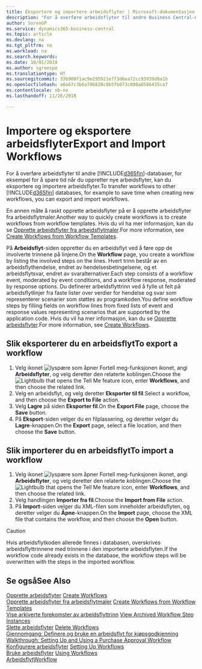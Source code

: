 ```yaml
---
title: Eksportere og importere arbeidsflyter | Microsoft-dokumentasjon
description: "For å overføre arbeidsflyter til andre Business Central-databaser, for eksempel for å spare tid når du oppretter nye arbeidsflyter, kan du eksportere og importere arbeidsflyter."
author: SorenGP
ms.service: dynamics365-business-central
ms.topic: article
ms.devlang: na
ms.tgt_pltfrm: na
ms.workload: na
ms.search.keywords: 
ms.date: 10/01/2018
ms.author: sgroespe
ms.translationtype: HT
ms.sourcegitcommit: 33b900f1ac9e295921e7f3d6ea72cc93939d8a1b
ms.openlocfilehash: a0a67c3b6a706820c8b5fb073c090a6586435ca7
ms.contentlocale: nb-no
ms.lasthandoff: 11/26/2018

---
```

# <a name="export-and-import-workflows"></a><span data-ttu-id="1e774-103">Importere og eksportere arbeidsflyter</span><span class="sxs-lookup"><span data-stu-id="1e774-103">Export and Import Workflows</span></span>
<span data-ttu-id="1e774-104">For å overføre arbeidsflyter til andre [!INCLUDE[d365fin](includes/d365fin_md.md)]-databaser, for eksempel for å spare tid når du oppretter nye arbeidsflyter, kan du eksportere og importere arbeidsflyter.</span><span class="sxs-lookup"><span data-stu-id="1e774-104">To transfer workflows to other [!INCLUDE[d365fin](includes/d365fin_md.md)] databases, for example to save time when creating new workflows, you can export and import workflows.</span></span>  

 <span data-ttu-id="1e774-105">En annen måte å raskt opprette arbeidsflyter på er å opprette arbeidsflyter fra arbeidsflytmaler.</span><span class="sxs-lookup"><span data-stu-id="1e774-105">Another way to quickly create workflows is to create workflows from workflow templates.</span></span> <span data-ttu-id="1e774-106">Hvis du vil ha mer informasjon, kan du se [Opprette arbeidsflyter fra arbeidsflytmaler](across-how-to-create-workflows-from-workflow-templates.md).</span><span class="sxs-lookup"><span data-stu-id="1e774-106">For more information, see [Create Workflows from Workflow Templates](across-how-to-create-workflows-from-workflow-templates.md).</span></span>  

 <span data-ttu-id="1e774-107">På **Arbeidsflyt**-siden oppretter du en arbeidsflyt ved å føre opp de involverte trinnene på linjene.</span><span class="sxs-lookup"><span data-stu-id="1e774-107">On the **Workflow** page, you create a workflow by listing the involved steps on the lines.</span></span> <span data-ttu-id="1e774-108">Hvert trinn består av en arbeidsflythendelse, endret av hendelsesbetingelsene, og et arbeidsflytsvar, endret av svaralternativer.</span><span class="sxs-lookup"><span data-stu-id="1e774-108">Each step consists of a workflow event, moderated by event conditions, and a workflow response, moderated by response options.</span></span> <span data-ttu-id="1e774-109">Du definerer arbeidsflyttrinn ved å fylle ut felt på arbeidsflytlinjer fra faste lister over verdier for hendelse og svar som representerer scenarier som støttes av programkoden.</span><span class="sxs-lookup"><span data-stu-id="1e774-109">You define workflow steps by filling fields on workflow lines from fixed lists of event and response values representing scenarios that are supported by the application code.</span></span> <span data-ttu-id="1e774-110">Hvis du vil ha mer informasjon, kan du se [Opprette arbeidsflyter](across-how-to-create-workflows.md).</span><span class="sxs-lookup"><span data-stu-id="1e774-110">For more information, see [Create Workflows](across-how-to-create-workflows.md).</span></span>  

## <a name="to-export-a-workflow"></a><span data-ttu-id="1e774-111">Slik eksporterer du en arbeidsflyt</span><span class="sxs-lookup"><span data-stu-id="1e774-111">To export a workflow</span></span>  
1.  <span data-ttu-id="1e774-112">Velg ikonet ![lyspære som åpner Fortell meg-funksjonen](media/ui-search/search_small.png "Fortell hva du vil gjøre") ikonet, angi **Arbeidsflyter**, og velg deretter den relaterte koblingen.</span><span class="sxs-lookup"><span data-stu-id="1e774-112">Choose the ![Lightbulb that opens the Tell Me feature](media/ui-search/search_small.png "Tell me what you want to do") icon, enter **Workflows**, and then choose the related link.</span></span>  
2.  <span data-ttu-id="1e774-113">Velg en arbeidsflyt, og velg deretter **Eksporter til fil**.</span><span class="sxs-lookup"><span data-stu-id="1e774-113">Select a workflow, and then choose the **Export to File** action.</span></span>  
3.  <span data-ttu-id="1e774-114">Velg **Lagre** på siden **Eksporter fil**.</span><span class="sxs-lookup"><span data-stu-id="1e774-114">On the **Export File** page, choose the **Save** button.</span></span>  
4.  <span data-ttu-id="1e774-115">På **Eksport**-siden velger du en filplassering, og deretter velger du **Lagre**-knappen.</span><span class="sxs-lookup"><span data-stu-id="1e774-115">On the **Export** page, select a file location, and then choose the **Save** button.</span></span>  

## <a name="to-import-a-workflow"></a><span data-ttu-id="1e774-116">Slik importerer du en arbeidsflyt</span><span class="sxs-lookup"><span data-stu-id="1e774-116">To import a workflow</span></span>  
1.  <span data-ttu-id="1e774-117">Velg ikonet ![lyspære som åpner Fortell meg-funksjonen](media/ui-search/search_small.png "Fortell hva du vil gjøre") ikonet, angi **Arbeidsflyter**, og velg deretter den relaterte koblingen.</span><span class="sxs-lookup"><span data-stu-id="1e774-117">Choose the ![Lightbulb that opens the Tell Me feature](media/ui-search/search_small.png "Tell me what you want to do") icon, enter **Workflows**, and then choose the related link.</span></span>  
2.  <span data-ttu-id="1e774-118">Velg handlingen **Importer fra fil**.</span><span class="sxs-lookup"><span data-stu-id="1e774-118">Choose the **Import from File** action.</span></span>  
3.  <span data-ttu-id="1e774-119">På **Import**-siden velger du XML-filen som inneholder arbeidsflyten, og deretter velger du **Åpne**-knappen.</span><span class="sxs-lookup"><span data-stu-id="1e774-119">On the **Import** page, choose the XML file that contains the workflow, and then choose the **Open** button.</span></span>  

> [!CAUTION]  
>  <span data-ttu-id="1e774-120">Hvis arbeidsflytkoden allerede finnes i databasen, overskrives arbeidsflyttrinnene med trinnene i den importerte arbeidsflyten.</span><span class="sxs-lookup"><span data-stu-id="1e774-120">If the workflow code already exists in the database, the workflow steps will be overwritten with the steps in the imported workflow.</span></span>  

## <a name="see-also"></a><span data-ttu-id="1e774-121">Se også</span><span class="sxs-lookup"><span data-stu-id="1e774-121">See Also</span></span>  
 <span data-ttu-id="1e774-122">[Opprette arbeidsflyter](across-how-to-create-workflows.md) </span><span class="sxs-lookup"><span data-stu-id="1e774-122">[Create Workflows](across-how-to-create-workflows.md) </span></span>  
 <span data-ttu-id="1e774-123">[Opprette arbeidsflyter fra arbeidsflytmaler](across-how-to-create-workflows-from-workflow-templates.md) </span><span class="sxs-lookup"><span data-stu-id="1e774-123">[Create Workflows from Workflow Templates](across-how-to-create-workflows-from-workflow-templates.md) </span></span>  
 <span data-ttu-id="1e774-124">[Vise arkiverte forekomster av arbeidsflyttrinn](across-how-to-view-archived-workflow-step-instances.md) </span><span class="sxs-lookup"><span data-stu-id="1e774-124">[View Archived Workflow Step Instances](across-how-to-view-archived-workflow-step-instances.md) </span></span>  
 <span data-ttu-id="1e774-125">[Slette arbeidsflyter](across-how-to-delete-workflows.md) </span><span class="sxs-lookup"><span data-stu-id="1e774-125">[Delete Workflows](across-how-to-delete-workflows.md) </span></span>  
 <span data-ttu-id="1e774-126">[Gjennomgang: Definere og bruke en arbeidsflyt for kjøpsgodkjenning](walkthrough-setting-up-and-using-a-purchase-approval-workflow.md) </span><span class="sxs-lookup"><span data-stu-id="1e774-126">[Walkthrough: Setting Up and Using a Purchase Approval Workflow](walkthrough-setting-up-and-using-a-purchase-approval-workflow.md) </span></span>  
 <span data-ttu-id="1e774-127">[Konfigurere arbeidsflyter](across-set-up-workflows.md) </span><span class="sxs-lookup"><span data-stu-id="1e774-127">[Setting Up Workflows](across-set-up-workflows.md) </span></span>  
 <span data-ttu-id="1e774-128">[Bruke arbeidsflyter](across-use-workflows.md) </span><span class="sxs-lookup"><span data-stu-id="1e774-128">[Using Workflows](across-use-workflows.md) </span></span>  
 [<span data-ttu-id="1e774-129">Arbeidsflyt</span><span class="sxs-lookup"><span data-stu-id="1e774-129">Workflow</span></span>](across-workflow.md)   

